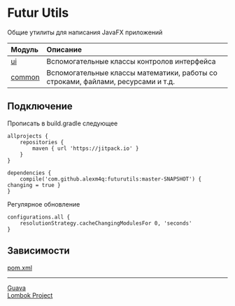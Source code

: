 # Futur Utils
Общие утилиты для написания JavaFX приложений

|Модуль                     |Описание
|:--------------------------|:-
|<a href="https://github.com/AlexM4Q/FuturUtils/tree/master/src/main/java/com/futur/ui">ui</a>          |Вспомогательные классы контролов интерфейса
|<a href="https://github.com/AlexM4Q/FuturUtils/tree/master/src/main/java/com/futur/common">common</a>  |Вспомогательные классы математики, работы со строками, файлами, ресурсами и т.д.


## Подключение
Прописать в build.gradle следующее
```
allprojects {
    repositories {
        maven { url 'https://jitpack.io' }
    }
}

dependencies {
    compile('com.github.alexm4q:futurutils:master-SNAPSHOT') { changing = true }
}
```
 Регулярное обновление
```
configurations.all {
    resolutionStrategy.cacheChangingModulesFor 0, 'seconds'
}
 ```


## Зависимости
<a href="https://github.com/AlexM4Q/FuturUtils/blob/master/pom.xml">pom.xml</a>
*****************************************************************************************
<a href="https://github.com/google/guava/">Guava</a>
<br/>
<a href="https://projectlombok.org/">Lombok Project</a>
